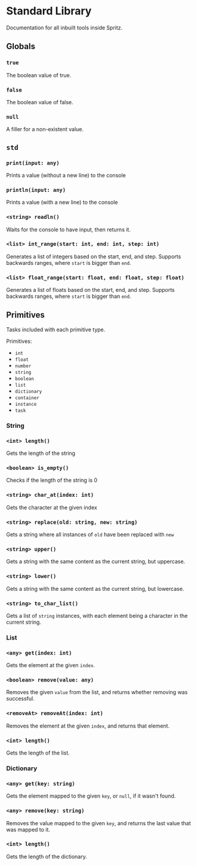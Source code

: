 # Standard Library
Documentation for all inbuilt tools inside Spritz.

## Globals
### `true`
The boolean value of true.

### `false`
The boolean value of false.

### `null`
A filler for a non-existent value.

## `std`

### `print(input: any)`
Prints a value (without a new line) to the console

### `println(input: any)`
Prints a value (with a new line) to the console

### `<string> readln()`
Waits for the console to have input, then returns it.

### `<list> int_range(start: int, end: int, step: int)`
Generates a list of integers based on the start, end, and step.
Supports backwards ranges, where `start` is bigger than `end`.

### `<list> float_range(start: float, end: float, step: float)`
Generates a list of floats based on the start, end, and step.
Supports backwards ranges, where `start` is bigger than `end`.

## Primitives
Tasks included with each primitive type.

Primitives:
<ul>
<li> <code>int</code> </li>
<li> <code>float</code> </li>
<li> <code>number</code> </li>
<li> <code>string</code> </li>
<li> <code>boolean</code> </li>
<li> <code>list</code> </li>
<li> <code>dictionary</code> </li>
<li> <code>container</code> </li>
<li> <code>instance</code> </li>
<li> <code>task</code> </li>
</ul>

### String
### `<int> length()`
Gets the length of the string

### `<boolean> is_empty()`
Checks if the length of the string is 0

### `<string> char_at(index: int)`
Gets the character at the given index

### `<string> replace(old: string, new: string)`
Gets a string where all instances of `old` have been replaced with `new`

### `<string> upper()`
Gets a string with the same content as the current string, but uppercase.

### `<string> lower()`
Gets a string with the same content as the current string, but lowercase.

### `<string> to_char_list()`
Gets a list of `string` instances, with each element being a character in the current string.

### List
### `<any> get(index: int)`
Gets the element at the given `index`.

### `<boolean> remove(value: any)`
Removes the given `value` from the list, and returns whether removing was successful.

### `<removeAt> removeAt(index: int)`
Removes the element at the given `index`, and returns that element.

### `<int> length()`
Gets the length of the list.

### Dictionary
### `<any> get(key: string)`
Gets the element mapped to the given `key`, or `null`, if it wasn't found.

### `<any> remove(key: string)`
Removes the value mapped to the given `key`, and returns the last value that was mapped to it.

### `<int> length()`
Gets the length of the dictionary.